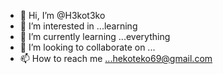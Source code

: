 - 👋 Hi, I’m @H3kot3ko
- 👀 I’m interested in ...learning
- 🌱 I’m currently learning ...everything
- 💞️ I’m looking to collaborate on ...
- 📫 How to reach me ...hekoteko69@gmail.com

<!---
H3kot3ko/H3kot3ko is a ✨ special ✨ repository because its `README.md` (this file) appears on your GitHub profile.
You can click the Preview link to take a look at your changes.
--->
